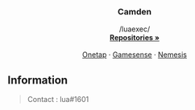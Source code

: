 <br />
<p align="center">
  <!--<a href="https://github.com/othneildrew/Best-README-Template">
    <img src="images/logo.png" alt="Logo" width="80" height="80">
  </a>-->

  <h3 align="center">Camden</h3>

  <p align="center">
    /luaexec/
    <br />
    <a href="https://github.com/luaexec?tab=repositories"><strong>Repositories »</strong></a>
    <br />
    <br />
    <a href="https://www.onetap.com/members/camdenhvh.112782/">Onetap</a>
    ·
    <a href="https://gamesense.pub/forums/profile.php?id=11454">Gamesense</a>
    ·
    <a href="https://nemesis.technology/index.php?members/camden.1370/">Nemesis</a>
  </p>
</p>


## Information

> Contact : lua#1601

